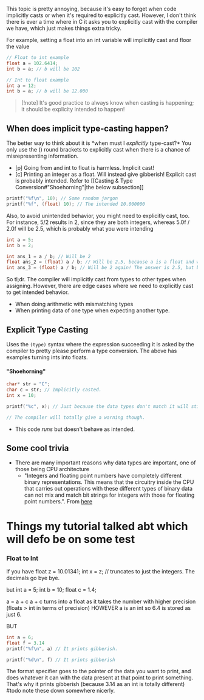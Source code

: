 This topic is pretty annoying, because it's easy to forget when code implicitly casts or when it's required to explicitly cast. 
However, I don't think there is ever a time where in C it asks you to explicitly cast with the compiler we have, which just makes things extra tricky.

For example, setting a float into an int variable will implicitly cast and floor the value
```c
// Float to int example
float a = 102.6414;
int b = a; // b will be 102

// Int to float example
int a = 12;
int b = a; // b will be 12.000
```

>[!note] It's good practice to always know when casting is happening; it should be explicity intended to happen!
## When does implicit type-casting happen?
The better way to think about it is \*when must I *explicitly* type-cast?*
You only use the () round brackets to explicitly cast when there is a chance of misrepresenting information. 
- [p] Going from and int to float is harmless. Implicit cast! 
- [c] Printing an integer as a float. Will instead give gibberish! Explicit cast is probably intended. Refer to [[Casting & Type Conversion#"Shoehorning"|the below subsection]]
```c
printf("%f\n", 10); // Some random jargon
printf("%f", (float) 10); // The intended 10.000000
```

Also, to avoid unintended behavior, you might need to explicitly cast, too. For instance, 5/2 results in 2, since they are both integers, whereas 5.0f / 2.0f will be 2.5, which is probably what you were intending 
```c
int a = 5;
int b = 2;

int ans_1 = a / b; // Will be 2
float ans_2 = (float) a / b; // Will be 2.5, because a is a float and will carry out regular division
int ans_3 = (float) a / b; // Will be 2 again! The answer is 2.5, but because the variable is of type int, it will implicitly cast it back.
```

So tl;dr. The compiler will implicitly cast from types to other types when assigning. However, there are edge cases where we need to explicitly cast to get intended behavior.
- When doing arithmetic with mismatching types
- When printing data of one type when expecting another type.

## Explicit Type Casting
Uses the `(type)` syntax where the expression succeeding it is asked by the compiler to pretty please perform a type conversion. The above has examples turning ints into floats.
#### "Shoehorning"
```c
char* str = "C";
char c = str; // Implicitly casted.
int x = 10;

printf("%c", x); // Just because the data types don't match it will still run. it'll make due with whatever data is stored at 'x' in RAM and interpret that as a character. 

// The compiler will totally give a warning though.
```
- This code *runs* but doesn't behave as intended. 
## Some cool trivia
- There are many important reasons why data types are important, one of those being CPU architecture
	- "Integers and floating point numbers have completely different binary representations. This means that the circuitry inside the CPU that carries out operations with these different types of binary data can not mix and match bit strings for integers with those for floating point numbers.". From [here](https://www.cs.utoronto.ca/~strider/docs/CSCA48_Unit2_Notes.pdf)


# Things my tutorial talked abt which will defo be on some test
### Float to Int
If you have
float z = 10.01341;
int x = z; // truncates to just the integers. The decimals go bye bye. 

but 
int a = 5;
int b = 10;
float c = 1.4;

a = a + c
a + c turns into a float as it takes the number with higher precision (floats > int in terms of precision) HOWEVER a is an int so 6.4 is stored as just 6. 


BUT 
```c
int a = 6;
float f = 3.14
printf("%f\n", a) // It prints gibberish.

printf("%d\n", f) // It prints gibberish
```

The format specifier goes to the pointer of the data you want to print, and does whatever it can with the data present at that point to print something. That's why it prints gibberish (because 3.14 as an int is totally different)
#todo  note these down somewhere nicerly.




